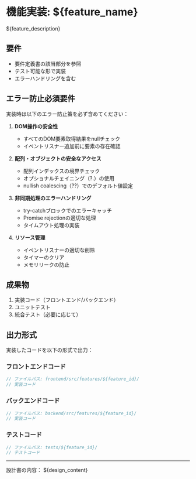 # 機能実装: ${feature_name}

${feature_description}

## 要件
- 要件定義書の該当部分を参照
- テスト可能な形で実装
- エラーハンドリングを含む

## エラー防止必須要件
実装時は以下のエラー防止策を必ず含めてください：

1. **DOM操作の安全性**
   - すべてのDOM要素取得結果をnullチェック
   - イベントリスナー追加前に要素の存在確認

2. **配列・オブジェクトの安全なアクセス**
   - 配列インデックスの境界チェック
   - オプショナルチェイニング（?.）の使用
   - nullish coalescing（??）でのデフォルト値設定

3. **非同期処理のエラーハンドリング**
   - try-catchブロックでのエラーキャッチ
   - Promise rejectionの適切な処理
   - タイムアウト処理の実装

4. **リソース管理**
   - イベントリスナーの適切な削除
   - タイマーのクリア
   - メモリリークの防止

## 成果物
1. 実装コード（フロントエンド/バックエンド）
2. ユニットテスト
3. 統合テスト（必要に応じて）

## 出力形式
実装したコードを以下の形式で出力：

### フロントエンドコード
```typescript
// ファイルパス: frontend/src/features/${feature_id}/
// 実装コード
```

### バックエンドコード
```typescript
// ファイルパス: backend/src/features/${feature_id}/
// 実装コード
```

### テストコード
```typescript
// ファイルパス: tests/${feature_id}/
// テストコード
```

---
設計書の内容：
${design_content}